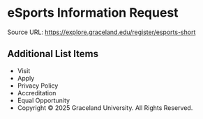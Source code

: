 # eSports Information Request

Source URL: https://explore.graceland.edu/register/esports-short


## Additional List Items

- Visit
- Apply
- Privacy Policy
- Accreditation
- Equal Opportunity
- Copyright © 2025 Graceland University. All Rights Reserved.
